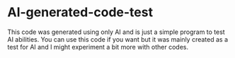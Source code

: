 # AI-generated-code-test
This code was generated using only AI and is just a simple program to test AI abilities. You can use this code if you want but it was mainly created as a test for AI and I might experiment a bit more with other codes.
